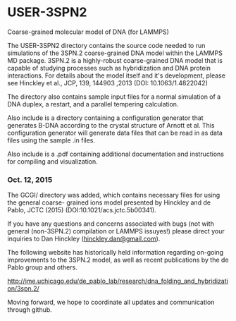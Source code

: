 # USER-3SPN2
Coarse-grained molecular model of DNA (for LAMMPS)

The USER-3SPN2 directory contains the source code needed to run simulations of
the 3SPN.2 coarse-grained DNA model within the LAMMPS MD package. 3SPN.2 is a
highly-robust coarse-grained DNA model that is capable of studying processes
such as hybridization and DNA protein interactions.  For details about the
model itself and it's development, please see Hinckley et al., JCP, 139, 144903
,2013 (DOI: 10.1063/1.4822042)

The directory also contains sample input files for a normal simulation of a DNA
duplex, a restart, and a parallel tempering calculation. 

Also include is a directory containing a configuration generator that generates
B-DNA according to the crystal structure of Arnott et al.  This configuration
generator will generate data files that can be read in as data files using the
sample .in files.

Also include is a .pdf containing additional documentation and instructions for
compiling and visualization.

### Oct. 12, 2015 ###
The GCGI/ directory was added, which contains necessary files for using 
the general coarse- grained ions model presented by Hinckley and de Pablo, 
JCTC (2015) (DOI:10.1021/acs.jctc.5b00341).

If you have any questions and concerns associated with bugs (not with general 
(non-3SPN.2) compilation or LAMMPS issuyes!) please direct your inquiries to 
Dan Hinckley (hinckley.dan@gmail.com).

The following website has historically held information regarding on-going improvements to
the 3SPN.2 model, as well as recent publications by the de Pablo group and
others.

http://ime.uchicago.edu/de_pablo_lab/research/dna_folding_and_hybridization/3spn.2/

Moving forward, we hope to coordinate all updates and communication through github.
